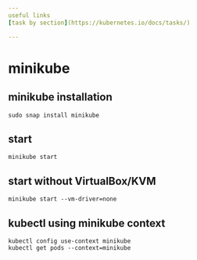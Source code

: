 ```yaml
---
useful links
[task by section](https://kubernetes.io/docs/tasks/)

---
```

# minikube
## minikube installation
```
sudo snap install minikube
```
## start
```
minikube start
```
## start without VirtualBox/KVM
```
minikube start --vm-driver=none
```
## kubectl using minikube context
```
kubectl config use-context minikube
kubectl get pods --context=minikube
```
